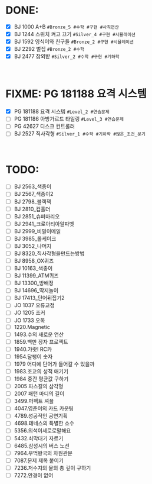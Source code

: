 <!-- Solved -->
# DONE:
- [x] BJ 1000 A+B `#Bronze_5 #수학 #구현 #사칙연산`
- [x] BJ 1244 스위치 켜고 끄기 `#Silver_4 #구현 #시뮬레이션`
- [x] BJ 1592 영식이와 친구들 `#Bronze_2 #구현 #시뮬레이션`
- [x] BJ 2292 벌집 `#Bronze_2 #수학`
- [x] BJ 2477 참외밭 `#Silver_2 #수학 #구현 #기하학`

<br />

<!-- In progress -->
# FIXME: PG 181188 요격 시스템
- [x] PG 181188 요격 시스템 `#Level_2 #연습문제`
- [ ] PG 181186 아방가르드 타일링 `#Level_3 #연습문제`
- [ ] PG 42627 디스크 컨트롤러
- [ ] BJ 2527 직사각형 `#Silver_1 #수학 #기하학 #많은_조건_분기`

<br />

<!-- Unsolved -->
# TODO:
- [ ] BJ 2563\_색종이
- [ ] BJ 2567\_색종이2
- [ ] BJ 2798\_블랙잭
- [ ] BJ 2810\_컵홀더
- [ ] BJ 2851\_슈퍼마리오
- [ ] BJ 2941\_크로아티아알파벳
- [ ] BJ 2999\_비밀이메일
- [ ] BJ 3985\_롤케이크
- [ ] BJ 3052\_나머지
- [ ] BJ 8320\_직사각형을만드는방법
- [ ] BJ 8958_OX퀴즈
- [ ] BJ 10163\_색종이
- [ ] BJ 11399_ATM퀴즈
- [ ] BJ 13300\_방배정
- [ ] BJ 14696\_딱지놀이
- [ ] BJ 17413\_단어뒤집기2
- [ ] JO 1037 오류교정
- [ ] JO 1205 조커
- [ ] JO 1733 오목
- [ ] 1220.Magnetic
- [ ] 1493.수의 새로운 연산
- [ ] 1859.백만 장자 프로젝트
- [ ] 1940.가랏! RC카
- [ ] 1954.달팽이 숫자
- [ ] 1979 어디에 단어가 들어갈 수 있을까
- [ ] 1983.조교의 성적 매기기
- [ ] 1984 중간 평균값 구하기
- [ ] 2005 파스칼의 삼각형
- [ ] 2007 패턴 마디의 길이
- [ ] 3499.퍼펙트 셔플
- [ ] 4047.영준이의 카드 카운팅
- [ ] 4789.성공적인 공연기획
- [ ] 4698.테네스의 특별한 소수
- [ ] 5356.의석이세로로말해요
- [ ] 5432.쇠막대기 자르기
- [ ] 6485.삼성시의 버스 노선
- [ ] 7964.부먹왕국의 차원관문
- [ ] 7087.문제 제목 붙이기
- [ ] 7236.저수지의 물의 총 깊이 구하기
- [ ] 7272.안경이 없어

<br />
